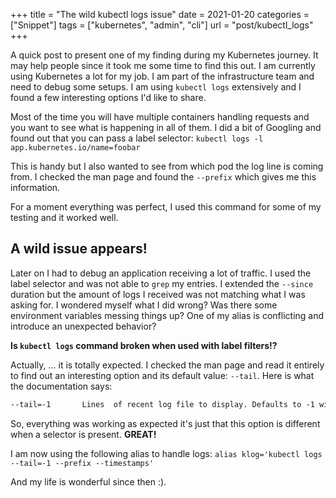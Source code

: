 +++
title = "The wild kubectl logs issue"
date = 2021-01-20
categories = ["Snippet"]
tags = ["kubernetes", "admin", "cli"]
url = "post/kubectl_logs"
+++

A quick post to present one of my finding during my Kubernetes journey. It may
help people since it took me some time to find this out.
I am currently using Kubernetes a lot for my job. I am part of the infrastructure team
and need to debug some setups. I am using `kubectl logs` extensively and I found a few
interesting options I'd like to share.

Most of the time you will have multiple containers handling requests and you want
to see what is happening in all of them. I did a bit of Googling and found out
that you can pass a label selector: `kubectl logs -l app.kubernetes.io/name=foobar`

This is handy but I also wanted to see from which pod the log line is coming from.
I checked the man page and found the `--prefix` which gives me this information.

For a moment everything was perfect, I used this command for some of my testing and it worked well.

A wild issue appears!
---------------------

Later on I had to debug an application receiving a lot of traffic. I used the label
selector and was not able to `grep` my entries. I extended the `--since` duration
but the amount of logs I received was not matching what I was asking for.
I wondered myself what I did wrong? Was there some environment variables messing things up?
One of my alias is conflicting and introduce an unexpected behavior?

__Is `kubectl logs` command broken when used with label filters!?__

Actually, ... it is totally expected.
I checked the man page and read it entirely to find out an interesting option and
its default value: `--tail`. Here is what the documentation says:

```txt
--tail=-1       Lines  of recent log file to display. Defaults to -1 with no selector, showing all log lines otherwise 10, if a selector is provided.
```

So, everything was working as expected it's just that this option is different when
a selector is present. __GREAT!__

I am now using the following alias to handle logs:
`alias klog='kubectl logs --tail=-1 --prefix --timestamps'`

And my life is wonderful since then :).

